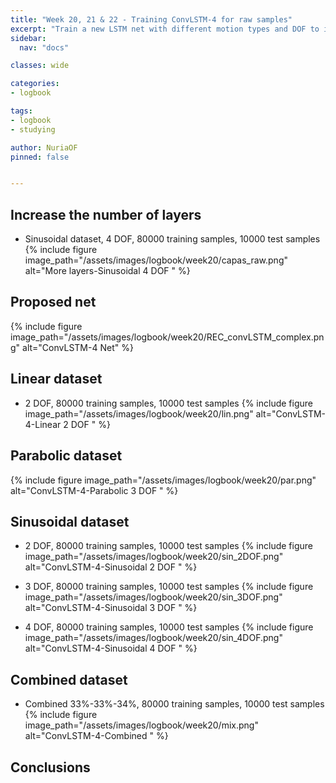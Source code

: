 ```yaml
---
title: "Week 20, 21 & 22 - Training ConvLSTM-4 for raw samples"
excerpt: "Train a new LSTM net with different motion types and DOF to improve results."
sidebar:
  nav: "docs"

classes: wide

categories:
- logbook

tags:
- logbook
- studying

author: NuriaOF
pinned: false


---
```



## Increase the number of layers

- Sinusoidal dataset, 4 DOF, 80000 training samples, 10000 test samples
{% include figure image_path="/assets/images/logbook/week20/capas_raw.png" alt="More layers-Sinusoidal 4 DOF " %}

## Proposed net

{% include figure image_path="/assets/images/logbook/week20/REC_convLSTM_complex.png" alt="ConvLSTM-4 Net" %}

## Linear dataset

- 2 DOF, 80000 training samples, 10000 test samples
{% include figure image_path="/assets/images/logbook/week20/lin.png" alt="ConvLSTM-4-Linear 2 DOF " %}

## Parabolic dataset

{% include figure image_path="/assets/images/logbook/week20/par.png" alt="ConvLSTM-4-Parabolic 3 DOF " %}

## Sinusoidal dataset

- 2 DOF, 80000 training samples, 10000 test samples
{% include figure image_path="/assets/images/logbook/week20/sin_2DOF.png" alt="ConvLSTM-4-Sinusoidal 2 DOF " %}

- 3 DOF, 80000 training samples, 10000 test samples
{% include figure image_path="/assets/images/logbook/week20/sin_3DOF.png" alt="ConvLSTM-4-Sinusoidal 3 DOF " %}

- 4 DOF, 80000 training samples, 10000 test samples
{% include figure image_path="/assets/images/logbook/week20/sin_4DOF.png" alt="ConvLSTM-4-Sinusoidal 4 DOF " %}


## Combined dataset

- Combined 33%-33%-34%, 80000 training samples, 10000 test samples
{% include figure image_path="/assets/images/logbook/week20/mix.png" alt="ConvLSTM-4-Combined " %}

## Conclusions



